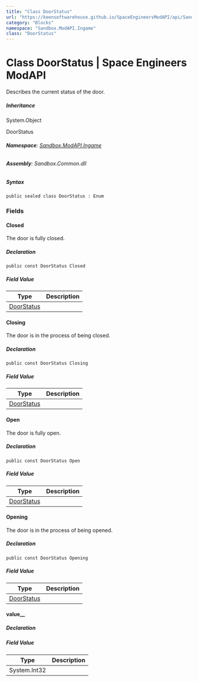 ```yaml
---
title: "Class DoorStatus"
url: "https://keensoftwarehouse.github.io/SpaceEngineersModAPI/api/Sandbox.ModAPI.Ingame.DoorStatus.html"
category: "Blocks"
namespace: "Sandbox.ModAPI.Ingame"
class: "DoorStatus"
---
```


# Class DoorStatus | Space Engineers ModAPI

Describes the current status of the door.

##### Inheritance

System.Object

DoorStatus

###### **Namespace**: [Sandbox.ModAPI.Ingame](https://keensoftwarehouse.github.io/SpaceEngineersModAPI/api/Sandbox.ModAPI.Ingame.html)

###### **Assembly**: Sandbox.Common.dll

##### Syntax

```
public sealed class DoorStatus : Enum
```

### Fields

#### Closed

The door is fully closed.

##### Declaration

```
public const DoorStatus Closed
```

##### Field Value

| Type | Description |
| --- | --- |
| [DoorStatus](https://keensoftwarehouse.github.io/SpaceEngineersModAPI/api/Sandbox.ModAPI.Ingame.DoorStatus.html) |     |

#### Closing

The door is in the process of being closed.

##### Declaration

```
public const DoorStatus Closing
```

##### Field Value

| Type | Description |
| --- | --- |
| [DoorStatus](https://keensoftwarehouse.github.io/SpaceEngineersModAPI/api/Sandbox.ModAPI.Ingame.DoorStatus.html) |     |

#### Open

The door is fully open.

##### Declaration

```
public const DoorStatus Open
```

##### Field Value

| Type | Description |
| --- | --- |
| [DoorStatus](https://keensoftwarehouse.github.io/SpaceEngineersModAPI/api/Sandbox.ModAPI.Ingame.DoorStatus.html) |     |

#### Opening

The door is in the process of being opened.

##### Declaration

```
public const DoorStatus Opening
```

##### Field Value

| Type | Description |
| --- | --- |
| [DoorStatus](https://keensoftwarehouse.github.io/SpaceEngineersModAPI/api/Sandbox.ModAPI.Ingame.DoorStatus.html) |     |

#### value\_\_

##### Declaration

##### Field Value

| Type | Description |
| --- | --- |
| System.Int32 |     |
